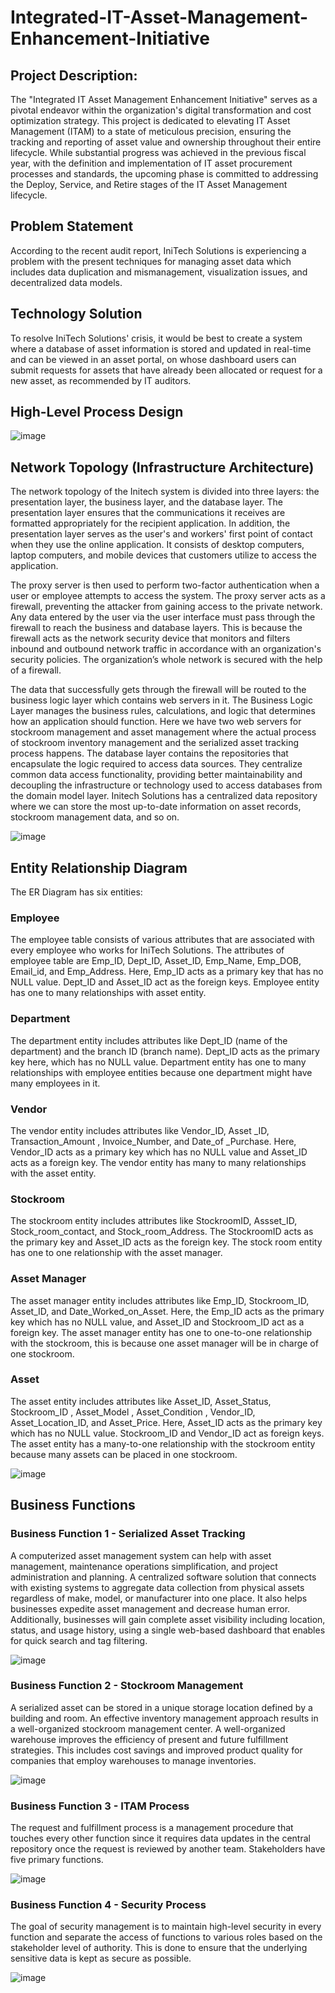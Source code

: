# Integrated-IT-Asset-Management-Enhancement-Initiative

## Project Description:

The "Integrated IT Asset Management Enhancement Initiative" serves as a pivotal endeavor within the organization's digital transformation and cost optimization strategy. This project is dedicated to elevating IT Asset Management (ITAM) to a state of meticulous precision, ensuring the tracking and reporting of asset value and ownership throughout their entire lifecycle. While substantial progress was achieved in the previous fiscal year, with the definition and implementation of IT asset procurement processes and standards, the upcoming phase is committed to addressing the Deploy, Service, and Retire stages of the IT Asset Management lifecycle.

## Problem Statement

According to the recent audit report, IniTech Solutions is experiencing a problem with the present techniques for managing asset data which includes data duplication and mismanagement, visualization issues, and decentralized data models.

## Technology Solution

To resolve IniTech Solutions' crisis, it would be best to create a system where a database of asset information is stored and updated in real-time and can be viewed in an asset portal, on whose dashboard users can submit requests for assets that have already been allocated or request for a new asset, as recommended by IT auditors.


## High-Level Process Design

![image](https://github.com/swethamurthy25/Integrated-IT-Asset-Management-Enhancement-Initiative/assets/112581595/395f04ed-7855-4b00-b392-5490dadaf1ce)


## Network Topology (Infrastructure Architecture)

The network topology of the Initech system is divided into three layers: the presentation layer, the business layer, and the database layer. The presentation layer ensures that the communications it receives are formatted appropriately for the recipient application. In addition, the presentation layer serves as the user's and workers' first point of contact when they use the online application. It consists of desktop computers, laptop computers, and mobile devices that customers utilize to access the application. 

The proxy server is then used to perform two-factor authentication when a user or employee attempts to access the system. The proxy server acts as a firewall, preventing the attacker from gaining access to the private network. Any data entered by the user via the user interface must pass through the firewall to reach the business and database layers. This is because the firewall acts as the network security device that monitors and filters inbound and outbound network traffic in accordance with an organization's security policies. The organization’s whole network is secured with the help of a firewall.

The data that successfully gets through the firewall will be routed to the business logic layer which contains web servers in it. The Business Logic Layer manages the business rules, calculations, and logic that determines how an application should function. Here we have two web servers for stockroom management and asset management where the actual process of stockroom inventory management and the serialized asset tracking process happens. The database layer contains the repositories that encapsulate the logic required to access data sources. They centralize common data access functionality, providing better maintainability and decoupling the infrastructure or technology used to access databases from the domain model layer. Initech Solutions has a centralized data repository where we can store the most up-to-date information on asset records, stockroom management data, and so on.

![image](https://github.com/swethamurthy25/Integrated-IT-Asset-Management-Enhancement-Initiative/assets/112581595/0dca7555-ecde-41bb-8cb2-6ca0dce10462)


## Entity Relationship Diagram

The ER Diagram has six entities: 

### Employee
The employee table consists of various attributes that are associated with every employee who works for IniTech Solutions. The attributes of employee table are Emp_ID, Dept_ID, Asset_ID, Emp_Name, Emp_DOB, Email_id, and Emp_Address. Here, Emp_ID acts as a primary key that has no NULL value. Dept_ID and Asset_ID act as the foreign keys. Employee entity has one to many relationships with asset entity.

### Department
The department entity includes attributes like Dept_ID (name of the department) and the branch ID (branch name). Dept_ID acts as the primary key here, which has no NULL value. Department entity has one to many relationships with employee entities because one department might have many employees in it.

### Vendor
The vendor entity includes attributes like Vendor_ID, Asset _ID, Transaction_Amount , Invoice_Number, and Date_of _Purchase. Here, Vendor_ID acts as a primary key which has no NULL value and Asset_ID acts as a foreign key. The vendor entity has many to many relationships with the asset entity.

### Stockroom
The stockroom entity includes attributes like StockroomID, Assset_ID, Stock_room_contact, and Stock_room_Address. The StockroomID acts as the primary key and Asset_ID acts as the foreign key. The stock room entity has one to one relationship with the asset manager.

### Asset Manager
The asset manager entity includes attributes like Emp_ID, Stockroom_ID, Asset_ID, and Date_Worked_on_Asset. Here, the Emp_ID acts as the primary key which has no NULL value, and Asset_ID and Stockroom_ID act as a foreign key. The asset manager entity has one to one-to-one relationship with the stockroom, this is because one asset manager will be in charge of one stockroom. 

### Asset
The asset entity includes attributes like Asset_ID, Asset_Status, Stockroom_ID , Asset_Model , Asset_Condition , Vendor_ID, Asset_Location_ID, and Asset_Price. Here, Asset_ID acts as the primary key which has no NULL value. Stockroom_ID and Vendor_ID act as foreign keys. The asset entity has a many-to-one relationship with the stockroom entity because many assets can be placed in one stockroom. 

![image](https://github.com/swethamurthy25/Integrated-IT-Asset-Management-Enhancement-Initiative/assets/112581595/3d22d78a-3edc-404f-9c20-fe4f78b4c304)


## Business Functions

### Business Function 1 - Serialized Asset Tracking

A computerized asset management system can help with asset management, maintenance operations simplification, and project administration and planning. A centralized software solution that connects with existing systems to aggregate data collection from physical assets regardless of make, model, or manufacturer into one place. It also helps businesses expedite asset management and decrease human error. Additionally, businesses will gain complete asset visibility including location, status, and usage history, using a single web-based dashboard that enables for quick search and tag filtering.

![image](https://github.com/swethamurthy25/Integrated-IT-Asset-Management-Enhancement-Initiative/assets/112581595/ca47e5d4-ca52-489d-8440-75e8bb33e40d)

### Business Function 2 - Stockroom Management

A serialized asset can be stored in a unique storage location defined by a building and room. An effective inventory management approach results in a well-organized stockroom management center. A well-organized warehouse improves the efficiency of present and future fulfillment strategies. This includes cost savings and improved product quality for companies that employ warehouses to manage inventories.

![image](https://github.com/swethamurthy25/Integrated-IT-Asset-Management-Enhancement-Initiative/assets/112581595/34c57a9a-c9ea-4071-b228-6ec7288732dd)

### Business Function 3 - ITAM Process

The request and fulfillment process is a management procedure that touches every other function since it requires data updates in the central repository once the request is reviewed by another team. Stakeholders have five primary functions.

![image](https://github.com/swethamurthy25/Integrated-IT-Asset-Management-Enhancement-Initiative/assets/112581595/7b5792d6-776e-4d20-b4b0-126dc4f4d2b5)

### Business Function 4 - Security Process

The goal of security management is to maintain high-level security in every function and separate the access of functions to various roles based on the stakeholder level of authority. This is done to ensure that the underlying sensitive data is kept as secure as possible.

![image](https://github.com/swethamurthy25/Integrated-IT-Asset-Management-Enhancement-Initiative/assets/112581595/1b70827e-54ec-4c27-878e-6e76e4929430)


